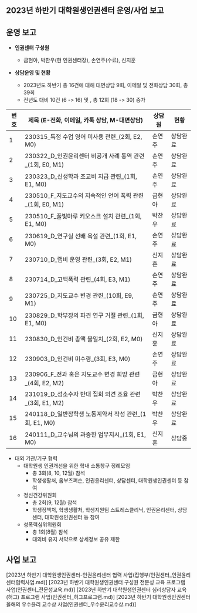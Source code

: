 ## 2023년 하반기 대학원생인권센터 운영/사업 보고

## 운영 보고

- **인권센터 구성원**
	- 금현아, 박찬우(현 인권센터장), 손연주(수료), 신지훈

- **상담운영 및 현황**
	-	2023년도 하반기 총 16건에 대해 대면상담 9회, 이메일 및 전화상담 30회, 총 39회
	-	전년도 대비 10건 (6 -> 16) 및 , 총 12회 (18 -> 30) 증가

|	번호	|	제목 (E-전화, 이메일, 카톡 상담, M-대면상담)	|	상담원	|	현황	|
|---|---|---|---|
|   1  |  230315_특정 수업 영어 미사용 관련_(2회, E2, M0)  |	손연주	|   상담완료  |
|   2  |  230322_D_인권윤리센터 비공개 사례 통역 관련_(1회, E0, M1)  |	손연주	|   상담완료  |
|   3  |  230323_D_신생학과 조교비 지급 관련_(1회, E1, M0)  |	손연주	|   상담완료  |
|   4  |  230510_F_지도교수의 지속적인 언어 폭력 관련_(1회, E0, M1)  |	금현아	|   상담완료  |
|   5  |  230510_F_풀빛마루 키오스크 설치 관련_(1회, E1, M0)  |	박찬우	|   상담완료  |
|   6  |  230619_D_연구실 선배 욕설 관련_(1회, E1, M0)  |	손연주	|   상담완료  |
|   7  |  230710_D_랩비 운영 관련_(3회, E2, M1)  |	신지훈	|   상담완료  |
|   8  |  230714_D_고백폭력 관련_(4회, E3, M1)  |	손연주	|   상담완료  |
|   9  |  230725_D_지도교수 변경 관련_(10회, E9, M1)  |	손연주	|   상담완료  |
|   10  |  230829_D_학부장의 파견 연구 거절 관련_(1회, E1, M0)  |	금현아	|   상담완료  |
|   11  |  230830_D_인건비 총액 불일치_(2회, E2, M0)  |	신지훈	|   상담완료  |
|   12  |  230903_D_인건비 미수령_(3회, E3, M0)  |	손연주	|   상담완료  |
|   13  |  230906_F_전과 혹은 지도교수 변경 희망 관련_(4회, E2, M2)  |	금현아	|   상담완료  |
|   14  |  231019_D_성소수자 반대 집회 의견 조율 관련_(3회, E1, M2)  |	박찬우	|   상담완료  |
|   15  |  240118_D_일반장학생 노동계약서 작성 관련_(1회, E1, M0)  |	박찬우	|   상담완료  |
|   16  |  240111_D_교수님의 과중한 업무지시_(1회, E1, M0)  |	신지훈	|   상담중  |

- 대외 기관/기구 협력
	-	대학원생 인권개선을 위한 학내 소통창구 정례모임
		- 총 3회(8, 10, 12월) 참석 
		- 학생생활처, 옴부즈퍼슨, 인권윤리센터, 상담센터, 대학원생인권센터 등 참여
	- 정신건강위원회
		- 총 2회(9, 12월) 참석  
		- 학생정책처, 학생생활처, 학생지원팀 스트레스클리닉, 인권윤리센터, 상담센터, 대학원생인권센터 등 참여
	- 성폭력심위위원회
		- 총 1회(8월) 참석
		- 대외비 유지 서약으로 상세정보 공유 제한

## 사업 보고
[2023년 하반기 대학원생인권센터-인권윤리센터 협력 사업(집행부/인권센터_인권윤리센터협력사업.md)]
[2023년 하반기 대학원생인권센터 구성원 전문성 교육 프로그램 사업(인권센터_전문성교육.md)]
[2023년 하반기 대학원생인권센터 심리상담자 교육(허그) 프로그램 사업(인권센터_허그프로그램.md)]
[2023년 하반기 대학원생인권센터 올해의 우수윤리 교수상 사업(인권센터_우수윤리교수상.md)]
